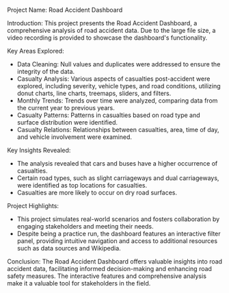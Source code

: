 Project Name: Road Accident Dashboard

Introduction:
This project presents the Road Accident Dashboard, a comprehensive analysis of road accident data. Due to the large file size, a video recording is provided to showcase the dashboard's functionality.

Key Areas Explored:
- Data Cleaning: Null values and duplicates were addressed to ensure the integrity of the data.
- Casualty Analysis: Various aspects of casualties post-accident were explored, including severity, vehicle types, and road conditions, utilizing donut charts, line charts, treemaps, sliders, and filters.
- Monthly Trends: Trends over time were analyzed, comparing data from the current year to previous years.
- Casualty Patterns: Patterns in casualties based on road type and surface distribution were identified.
- Casualty Relations: Relationships between casualties, area, time of day, and vehicle involvement were examined.

Key Insights Revealed:
- The analysis revealed that cars and buses have a higher occurrence of casualties.
- Certain road types, such as slight carriageways and dual carriageways, were identified as top locations for casualties.
- Casualties are more likely to occur on dry road surfaces.

Project Highlights:
- This project simulates real-world scenarios and fosters collaboration by engaging stakeholders and meeting their needs.
- Despite being a practice run, the dashboard features an interactive filter panel, providing intuitive navigation and access to additional resources such as data sources and Wikipedia.

Conclusion:
The Road Accident Dashboard offers valuable insights into road accident data, facilitating informed decision-making and enhancing road safety measures. The interactive features and comprehensive analysis make it a valuable tool for stakeholders in the field.
